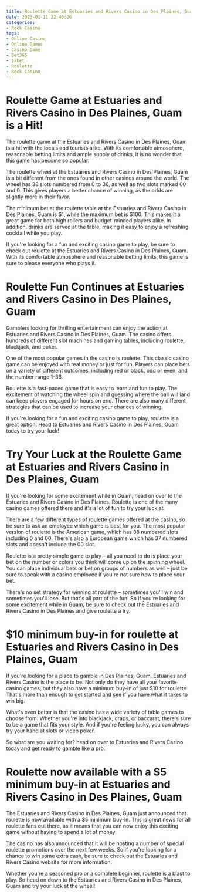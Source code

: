 ```yaml
---
title: Roulette Game at Estuaries and Rivers Casino in Des Plaines, Guam is a Hit!
date: 2023-01-11 22:46:26
categories:
- Rock Casino
tags:
- Online Casino
- Online Games
- Casino Game
- Bet365
- 1xbet
- Roulette
- Rock Casino
---
```



#  Roulette Game at Estuaries and Rivers Casino in Des Plaines, Guam is a Hit!

The roulette game at the Estuaries and Rivers Casino in Des Plaines, Guam is a hit with the locals and tourists alike. With its comfortable atmosphere, reasonable betting limits and ample supply of drinks, it is no wonder that this game has become so popular.

The roulette wheel at the Estuaries and Rivers Casino in Des Plaines, Guam is a bit different from the ones found in other casinos around the world. The wheel has 38 slots numbered from 0 to 36, as well as two slots marked 00 and 0. This gives players a better chance of winning, as the odds are slightly more in their favor.

The minimum bet at the roulette table at the Estuaries and Rivers Casino in Des Plaines, Guam is $1, while the maximum bet is $100. This makes it a great game for both high rollers and budget-minded players alike. In addition, drinks are served at the table, making it easy to enjoy a refreshing cocktail while you play.

If you're looking for a fun and exciting casino game to play, be sure to check out roulette at the Estuaries and Rivers Casino in Des Plaines, Guam. With its comfortable atmosphere and reasonable betting limits, this game is sure to please everyone who plays it.

#  Roulette Fun Continues at Estuaries and Rivers Casino in Des Plaines, Guam 

Gamblers looking for thrilling entertainment can enjoy the action at Estuaries and Rivers Casino in Des Plaines, Guam. The casino offers hundreds of different slot machines and gaming tables, including roulette, blackjack, and poker.

One of the most popular games in the casino is roulette. This classic casino game can be enjoyed with real money or just for fun. Players can place bets on a variety of different outcomes, including red or black, odd or even, and the number range 1-36.

Roulette is a fast-paced game that is easy to learn and fun to play. The excitement of watching the wheel spin and guessing where the ball will land can keep players engaged for hours on end. There are also many different strategies that can be used to increase your chances of winning.

If you're looking for a fun and exciting casino game to play, roulette is a great option. Head to Estuaries and Rivers Casino in Des Plaines, Guam today to try your luck!

#  Try Your Luck at the Roulette Game at Estuaries and Rivers Casino in Des Plaines, Guam 

If you're looking for some excitement while in Guam, head on over to the Estuaries and Rivers Casino in Des Plaines. Roulette is one of the many casino games offered there and it's a lot of fun to try your luck at.

There are a few different types of roulette games offered at the casino, so be sure to ask an employee which game is best for you. The most popular version of roulette is the American game, which has 38 numbered slots including 0 and 00. There's also a European game which has 37 numbered slots and doesn't include the 00 slot.

Roulette is a pretty simple game to play – all you need to do is place your bet on the number or colors you think will come up on the spinning wheel. You can place individual bets or bet on groups of numbers as well – just be sure to speak with a casino employee if you're not sure how to place your bet.

There's no set strategy for winning at roulette – sometimes you'll win and sometimes you'll lose. But that's all part of the fun! So if you're looking for some excitement while in Guam, be sure to check out the Estuaries and Rivers Casino in Des Plaines and give roulette a try.

#  $10 minimum buy-in for roulette at Estuaries and Rivers Casino in Des Plaines, Guam 

If you're looking for a place to gamble in Des Plaines, Guam, Estuaries and Rivers Casino is the place to be. Not only do they have all your favorite casino games, but they also have a minimum buy-in of just $10 for roulette. That's more than enough to get started and see if you have what it takes to win big.

What's even better is that the casino has a wide variety of table games to choose from. Whether you're into blackjack, craps, or baccarat, there's sure to be a game that fits your style. And if you're feeling lucky, you can always try your hand at slots or video poker.

So what are you waiting for? head on over to Estuaries and Rivers Casino today and get ready to gamble like a pro.

#  Roulette now available with a $5 minimum buy-in at Estuaries and Rivers Casino in Des Plaines, Guam

The Estuaries and Rivers Casino in Des Plaines, Guam just announced that roulette is now available with a $5 minimum buy-in. This is great news for all roulette fans out there, as it means that you can now enjoy this exciting game without having to spend a lot of money.

The casino has also announced that it will be hosting a number of special roulette promotions over the next few weeks. So if you're looking for a chance to win some extra cash, be sure to check out the Estuaries and Rivers Casino website for more information.

Whether you're a seasoned pro or a complete beginner, roulette is a blast to play. So head on down to the Estuaries and Rivers Casino in Des Plaines, Guam and try your luck at the wheel!